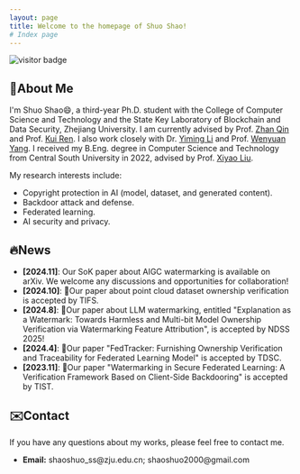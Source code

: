 ```yaml
---
layout: page
title: Welcome to the homepage of Shuo Shao!
# Index page
---
```


<img src="https://visitor-badge.laobi.icu/badge?page_id=https://shaoshuo-ss.github.io" alt="visitor badge"/>

<h2>🪪About Me</h2>

<!-- <img src=assets/avator1.jpg width="15%" align="right"/> -->

<p>
    I'm Shuo Shao😄, a third-year Ph.D. student with the College of Computer Science and Technology and the State Key Laboratory of Blockchain and Data Security, Zhejiang University. I am currently advised by Prof. <a href="https://scholar.google.com/citations?user=5fa4lOQAAAAJ">Zhan Qin</a> and Prof. <a href="https://scholar.google.com/citations?user=uuQA_rcAAAAJ">Kui Ren</a>. I also work closely with Dr. <a href="https://scholar.google.com/citations?user=mSW7kU8AAAAJ">Yiming Li</a> and Prof. <a href="https://scholar.google.com/citations?user=bdFQARIAAAAJ">Wenyuan Yang</a>. I received my B.Eng. degree in Computer Science and Technology from Central South University in 2022, advised by Prof. <a href="https://scholar.google.com/citations?user=3odvjZ0AAAAJ">Xiyao Liu</a>.
<p>
My research interests include:
</p>
<ul>
    <li>Copyright protection in AI (model, dataset, and generated content).</li>
    <li>Backdoor attack and defense.</li>
    <li>Federated learning.</li>
    <li>AI security and privacy.</li>
</ul>

<h2>🔥News</h2>

<ul>
    <li><b>[2024.11]</b>: Our SoK paper about AIGC watermarking is available on arXiv. We welcome any discussions and opportunities for collaboration!</li>
    <li><b>[2024.10]</b>: 🎉Our paper about point cloud dataset ownership verification is accepted by TIFS.</li>
    <li><b>[2024.8]</b>: 🎉Our paper about LLM watermarking, entitled "Explanation as a Watermark: Towards Harmless and Multi-bit Model Ownership Verification via Watermarking Feature Attribution", is accepted by NDSS 2025!</li>
    <li><b>[2024.4]</b>: 🎉Our paper "FedTracker: Furnishing Ownership Verification and Traceability for Federated Learning Model" is accepted by TDSC.</li>
    <li><b>[2023.11]</b>: 🎉Our paper "Watermarking in Secure Federated Learning: A Verification Framework Based on Client-Side Backdooring" is accepted by TIST.</li>
</ul>

<h2>✉️Contact</h2>

<p>
    If you have any questions about my works, please feel free to contact me.
</p>
<ul>
    <li><b>Email:</b> shaoshuo_ss@zju.edu.cn; shaoshuo2000@gmail.com</li>
</ul>
